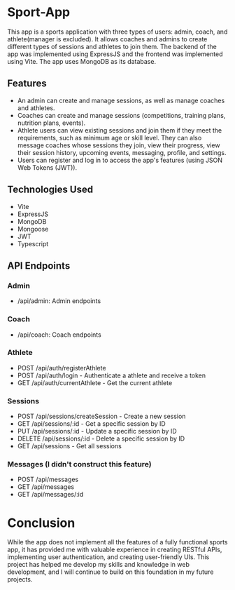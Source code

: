 # Sport-App

This app is a sports application with three types of users: admin, coach, and athlete(manager is excluded). 
It allows coaches and admins to create different types of sessions and athletes to join them. 
The backend of the app was implemented using ExpressJS and the frontend was implemented using Vite. 
The app uses MongoDB as its database.

## Features

- An admin can create and manage sessions, as well as manage coaches and athletes.
- Coaches can create and manage sessions (competitions, training plans, nutrition plans, events).
- Athlete users can view existing sessions and join them if they meet the requirements, such as minimum age or skill level. 
They can also message coaches whose sessions they join, view their progress, view their session history, upcoming events, messaging, profile, and settings.
- Users can register and log in to access the app's features (using JSON Web Tokens (JWT)).

## Technologies Used

- Vite
- ExpressJS
- MongoDB
- Mongoose
- JWT
- Typescript


## API Endpoints

### Admin

- /api/admin: Admin endpoints

### Coach

- /api/coach: Coach endpoints

### Athlete

- POST /api/auth/registerAthlete
- POST /api/auth/login - Authenticate a athlete and receive a token
- GET /api/auth/currentAthlete - Get the current athlete

### Sessions

- POST /api/sessions/createSession - Create a new session
- GET /api/sessions/:id - Get a specific session by ID
- PUT /api/sessions/:id - Update a specific session by ID
- DELETE /api/sessions/:id - Delete a specific session by ID
- GET /api/sessions - Get all sessions

### Messages (I didn't construct this feature)

- POST /api/messages
- GET /api/messages
- GET /api/messages/:id

# Conclusion

While the app does not implement all the features of a fully functional sports app, 
it has provided me with valuable experience in creating RESTful APIs, 
implementing user authentication, and creating user-friendly UIs. 
This project has helped me develop my skills and knowledge in web development, and I will continue to build on this foundation in my future projects.























